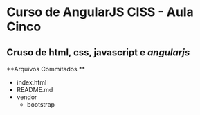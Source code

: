 # Curso de AngularJS CISS - Aula Cinco
## Cruso de  html, css, javascript e *angularjs*


**Arquivos Commitados **
* index.html
* README.md
* vendor
  * bootstrap
